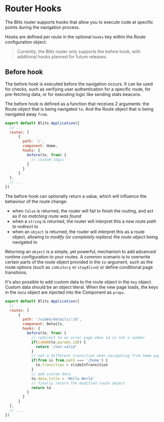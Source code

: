 # Router Hooks

The Blits router supports hooks that allow you to execute code at specific points during the navigation process.

Hooks are defined per route in the optional `hooks` key within the Route configuration object.

> Currently, the Blits router only supports the before hook, with additional hooks planned for future releases.

## Before hook

The before hook is executed before the navigation occurs. It can be used for checks, such as verifying user authentication for a specific route, for pre-fetching data, or for executing logic like sending stats beacons.

The before hook is defined as a function that receives 2 arguments: the Route object that is being navigated `to`. And the Route object that is being navigated away `from`.

```js
export default Blits.Application({
  // ...
  routes: [
      {
        path: '/',
        component: Home,
        hooks: {
          before(to, from) {
            // custom logic
          }
        }
      }
  ],
  // ...
})
```

The before hook can optionally return a value, which will influence the behaviour of the route change:

- when  `false` is returned, the router will fail to finish the routing, and act as if _no matching route was found_
- when a `string` is returned, the router will interpret this a _new route path to redirect to_
- when an `object` is returned, the router will interpret this as a route object, allowing to _modify (or completely replace) the route object_ being navigated to

Returning an `object` is a simple, yet powerful, mechanism to add advanced runtime configuration to your routes. A common scenario is to overwrite certain parts of the route object provided in the `to`-argument, such as the route options (such as `inHistory` or `stayAlive`) or define conditional page transitions.

It's also possible to add custom data to the route object in the `key` object. Custom data should be an object literal. When the new page loads, the keys in the `data` object are injected into the Component as `props`.

```js
export default Blits.Application({
  // ...
  routes: [
      {
        path: '/video/details/:id',
        component: Details,
        hooks: {
          before(to, from) {
            // redirect to an error page when id is not a number
            if(isNaN(to.params.id)) {
              return '/not-valid'
            }
            // set a different transition when navigating from home page
            if(from && from.path === '/home') {
              to.transition = slideInTransition
            }
            // add custom data
            to.data.title = 'Hello World'
            // finally return the modified route object
            return to
          }
        }
      }
  ],
  // ...
})
```
